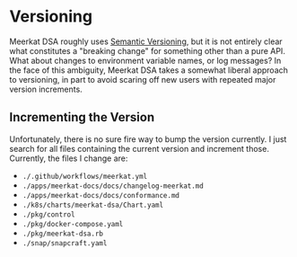 # Versioning

Meerkat DSA roughly uses [Semantic Versioning](https://semver.org/), but it is
not entirely clear what constitutes a "breaking change" for something other than
a pure API. What about changes to environment variable names, or log messages?
In the face of this ambiguity, Meerkat DSA takes a somewhat liberal approach to
versioning, in part to avoid scaring off new users with repeated major version
increments.

## Incrementing the Version

Unfortunately, there is no sure fire way to bump the version currently. I just
search for all files containing the current version and increment those.
Currently, the files I change are:

- `./.github/workflows/meerkat.yml`
- `./apps/meerkat-docs/docs/changelog-meerkat.md`
- `./apps/meerkat-docs/docs/conformance.md`
- `./k8s/charts/meerkat-dsa/Chart.yaml`
- `./pkg/control`
- `./pkg/docker-compose.yaml`
- `./pkg/meerkat-dsa.rb`
- `./snap/snapcraft.yaml`
